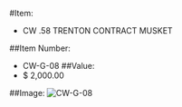 #Item:
* CW .58 TRENTON CONTRACT MUSKET



##Item Number:
* CW-G-08
##Value:
* $ 2,000.00

##Image:
![CW-G-08](../../Images/CW-G-08.jpg)


